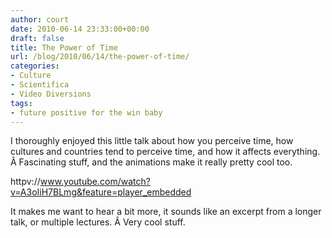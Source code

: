 ```yaml
---
author: court
date: 2010-06-14 23:33:00+00:00
draft: false
title: The Power of Time
url: /blog/2010/06/14/the-power-of-time/
categories:
- Culture
- Scientifica
- Video Diversions
tags:
- future positive for the win baby
---
```


I thoroughly enjoyed this little talk about how you perceive time, how cultures and countries tend to perceive time, and how it affects everything. Â Fascinating stuff, and the animations make it really pretty cool too.

httpv://www.youtube.com/watch?v=A3oIiH7BLmg&feature=player_embedded

It makes me want to hear a bit more, it sounds like an excerpt from a longer talk, or multiple lectures. Â Very cool stuff.
